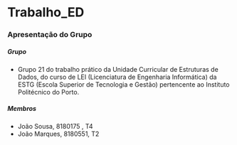 # Trabalho_ED
### Apresentação do Grupo
##### Grupo 
* Grupo 21 do trabalho prático da Unidade Curricular de Estruturas de Dados, do curso de LEI (Licenciatura de Engenharia Informática) da ESTG (Escola Superior de Tecnologia e Gestão) pertencente ao Instituto Politécnico do Porto. 
##### Membros
* João Sousa, 8180175 , T4
* João Marques, 8180551, T2
